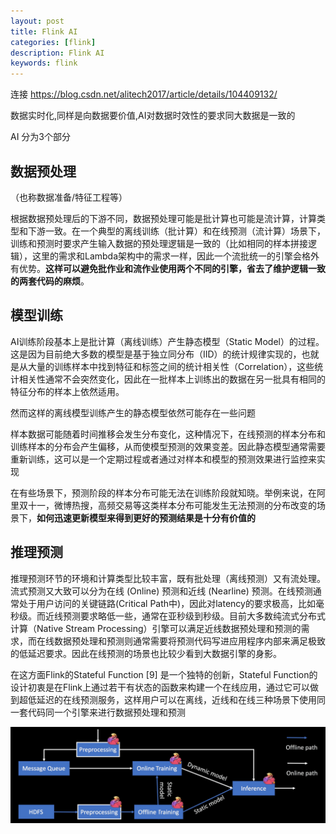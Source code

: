 ```yaml
---
layout: post
title: Flink AI
categories: [flink]
description: Flink AI
keywords: flink
---
```


连接 https://blog.csdn.net/alitech2017/article/details/104409132/

数据实时化,同样是向数据要价值,AI对数据时效性的要求同大数据是一致的

AI 分为3个部分

## 数据预处理

（也称数据准备/特征工程等）

根据数据预处理后的下游不同，数据预处理可能是批计算也可能是流计算，计算类型和下游一致。在一个典型的离线训练（批计算）和在线预测（流计算）场景下，训练和预测时要求产生输入数据的预处理逻辑是一致的（比如相同的样本拼接逻辑），这里的需求和Lambda架构中的需求一样，因此一个流批统一的引擎会格外有优势。**这样可以避免批作业和流作业使用两个不同的引擎，省去了维护逻辑一致的两套代码的麻烦**。



## 模型训练

AI训练阶段基本上是批计算（离线训练）产生静态模型（Static Model）的过程。这是因为目前绝大多数的模型是基于独立同分布（IID）的统计规律实现的，也就是从大量的训练样本中找到特征和标签之间的统计相关性（Correlation），这些统计相关性通常不会突然变化，因此在一批样本上训练出的数据在另一批具有相同的特征分布的样本上依然适用。



然而这样的离线模型训练产生的静态模型依然可能存在一些问题



样本数据可能随着时间推移会发生分布变化，这种情况下，在线预测的样本分布和训练样本的分布会产生偏移，从而使模型预测的效果变差。因此静态模型通常需要重新训练，这可以是一个定期过程或者通过对样本和模型的预测效果进行监控来实现

在有些场景下，预测阶段的样本分布可能无法在训练阶段就知晓。举例来说，在阿里双十一，微博热搜，高频交易等这类样本分布可能发生无法预测的分布改变的场景下，**如何迅速更新模型来得到更好的预测结果是十分有价值的**





## 推理预测



推理预测环节的环境和计算类型比较丰富，既有批处理（离线预测）又有流处理。流式预测又大致可以分为在线 (Online) 预测和近线 (Nearline) 预测。在线预测通常处于用户访问的关键链路(Critical Path中)，因此对latency的要求极高，比如毫秒级。而近线预测要求略低一些，通常在亚秒级到秒级。目前大多数纯流式分布式计算（Native Stream Processing）引擎可以满足近线数据预处理和预测的需求，而在线数据预处理和预测则通常需要将预测代码写进应用程序内部来满足极致的低延迟要求。因此在线预测的场景也比较少看到大数据引擎的身影。



在这方面Flink的Stateful Function [9] 是一个独特的创新，Stateful Function的设计初衷是在Flink上通过若干有状态的函数来构建一个在线应用，通过它可以做到超低延迟的在线预测服务，这样用户可以在离线，近线和在线三种场景下使用同一套代码同一个引擎来进行数据预处理和预测

![ai-process](/images/posts/ai-process.jpeg)


